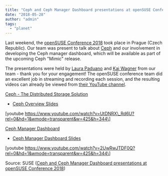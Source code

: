 ```yaml
---
title: "Ceph and Ceph Manager Dashboard presentations at openSUSE Conference 2018"
date: "2018-05-28"
author: "admin"
tags: 
  - "planet"
---
```


Last weekend, the [openSUSE Conference 2018](https://events.opensuse.org/conference/oSC18) took place in Prague (Czech Republic). Our team was present to talk about [Ceph](https://ceph.com) and our involvement in developing the Ceph manager dashboard, which will be available as part of the upcoming Ceph "Mimic" release.

The presentations were held by [Laura Paduano](https://twitter.com/Laura_Paduano_) and [Kai Wagner](https://twitter.com/ImTheKai) from our team - thank you for your engagement! The openSUSE conference team did an excellent job in streaming and recording each session, and the resulting videos can already be viewed from [their YouTube channel](https://www.youtube.com/watch?v=OTPc36dVg8Q&list=PL_AMhvchzBafCf25yjL6Dix_moddfGfEb).

[Ceph - The Distributed Storage Solution](https://events.opensuse.org/conference/oSC18/program/proposal/1990)

- [Ceph Overview Slides](https://capri1989.github.io/osc-2018-ceph/)

\[youtube https://www.youtube.com/watch?v=UtDNRX\_Rd6U?rel=0&hd=1&wmode=transparent&w=425&h=344\]

[Ceph Manager Dashboard](https://events.opensuse.org/conference/oSC18/program/proposal/1813)

- [Ceph Manager Dashboard Slides](https://capri1989.github.io/osc-2018/)

\[youtube https://www.youtube.com/watch?v=2UwRwJTDF0Q?rel=0&hd=1&wmode=transparent&w=425&h=344\]

Source: SUSE ([Ceph and Ceph Manager Dashboard presentations at openSUSE Conference 2018](http://openattic.org/posts/ceph-and-ceph-manager-dashboard-presentations-at-opensuse-conference-2018/))
